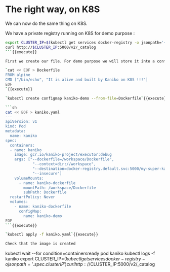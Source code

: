 # The right way, on K8S

We can now do the same thing on K8S.

We have a private registry running on K8S for demo purpose :
```sh
export CLUSTER_IP=$(kubectl get services docker-registry -o jsonpath='{.spec.clusterIP}')
curl http://$CLUSTER_IP:5000/v2/_catalog
```{{execute}}

First we create our file. For demo purpose we will store it into a config map.

`cat << EOF > Dockerfile
FROM alpine
CMD ["/bin/echo", "It is alive and built by Kaniko on K8S !!!"]
EOF
`{{execute}}

`kubectl create configmap kaniko-demo --from-file=Dockerfile`{{execute}}

```sh
cat << EOF > kaniko.yaml
---
apiVersion: v1
kind: Pod
metadata:
  name: kaniko
spec:
  containers:
  - name: kaniko
    image: gcr.io/kaniko-project/executor:debug
    args: ["--dockerfile=/workspace/Dockerfile",
            "--context=dir://workspace",
            "--destination=docker-registry.default.svc:5000/my-super-kaniko-image:latest",
            "--insecure"]
    volumeMounts:
      - name: kaniko-dockerfile
        mountPath: /workspace/Dockerfile
        subPath: Dockerfile
  restartPolicy: Never
  volumes:
    - name: kaniko-dockerfile
      configMap:
        name: kaniko-demo
EOF
```{{execute}}

`kubectl apply -f kaniko.yaml`{{execute}}

Check that the image is created
```
kubectl wait --for condition=containersready pod kaniko
kubectl logs -f kaniko
export CLUSTER_IP=$(kubectl get services docker-registry -o jsonpath='{.spec.clusterIP}')
curl http://$CLUSTER_IP:5000/v2/_catalog
```{{execute}}
